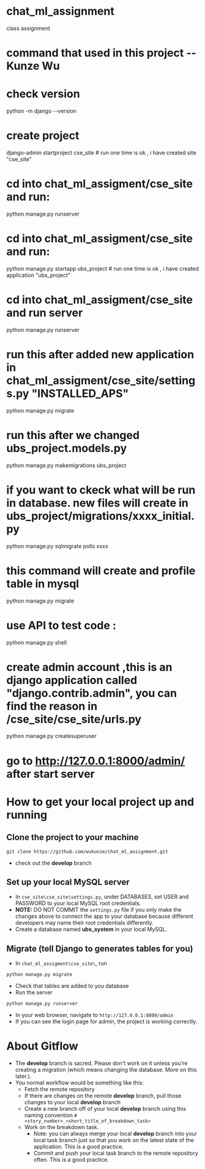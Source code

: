 # chat_ml_assignment
class assignment


# command that used in this project -- Kunze Wu

# check version
python -m django --version


# create project
django-admin startproject cse_site  # run one time is ok , i have created site "cse_site"

# cd into chat_ml_assigment/cse_site and run:
python manage.py runserver


# cd into chat_ml_assigment/cse_site and run:
python manage.py startapp ubs_project  # run one time is ok , i have created application "ubs_project"


# cd into chat_ml_assigment/cse_site and run server
python manage.py runserver



# run this after added new application in chat_ml_assigment/cse_site/settings.py "INSTALLED_APS"
python manage.py migrate



# run this after we changed ubs_project.models.py
python manage.py makemigrations ubs_project
# if you want to ckeck what will be run in database. new files will create in ubs_project/migrations/xxxx_initial.py
python manage.py sqlmigrate polls xxxx
# this command will create and profile table in mysql
python manage.py migrate



# use API to test code :
python manage.py shell



# create admin account ,this is an django application called "django.contrib.admin", you can find the reason in /cse_site/cse_site/urls.py
python manage.py createsuperuser
# go to http://127.0.0.1:8000/admin/ after start server

# How to get your local project up and running

## Clone the project to your machine
```
git clone https://github.com/wukunze/chat_ml_assignment.git
```
* check out the **develop** branch

## Set up your local MySQL server
* In `cse_site\cse_site\settings.py`, under DATABASES, set USER and PASSWORD to your local MySQL root credentials.
* **NOTE:** DO NOT COMMIT the `settings.py` file if you only make the changes above to connect the app to your database because different developers may name their root credentials differently.
* Create a database named **ubs_system** in your local MySQL.

## Migrate (tell Django to generates tables for you)
* In `chat_ml_assigment\cse_site\`, run
```
python manage.py migrate
```
* Check that tables are added to you database
* Run the server
```
python manage.py runserver
```
* In your web browser, navigate to `http://127.0.0.1:8000/admin`
* If you can see the login page for admin, the project is working correctly.

# About Gitflow
* The **develop** branch is sacred. Please don't work on it unless you're creating a migration (which means changing the database. More on this later.).
* You normal workflow would be something like this:
    * Fetch the remote repository
    * If there are changes on the remote **develop** branch, pull those changes to your local **develop** branch
    * Create a new branch off of your local **develop** branch using this naming convention `#<story_number>_<short_title_of_breakdown_task>`
    * Work on the breakdown task. 
        * Note: you can always merge your local **develop** branch into your local task branch just so that you work on the latest state of the application. This is a good practice.
        * Commit and push your local task branch to the remote repository often. This is a good practice.
        




